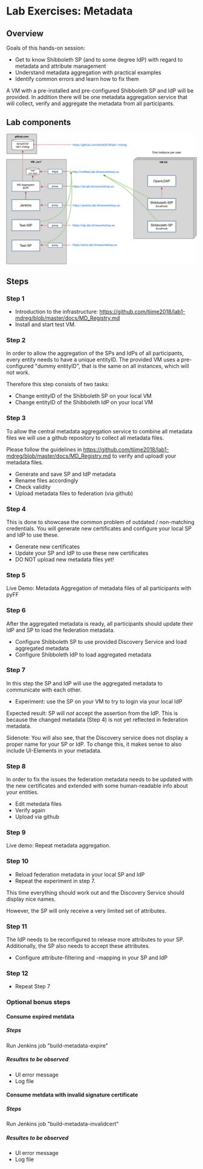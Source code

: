 # Lab Exercises: Metadata

## Overview

Goals of this hands-on session:
- Get to know Shibboleth SP (and to some degree IdP) with regard to metadata and attribute management
- Understand metadata aggregation with practical examples
- Identify common errors and learn how to fix them

A VM with a pre-installed and pre-configured Shibboleth SP and IdP will be provided.
In addition there will be one metadata aggregation service that will collect, verify and aggregate the metadata from all participants.


## Lab components

![Compontents overview](lab1-components.png)


## Steps

### Step 1


* Introduction to the infrastructure: https://github.com/tiime2018/lab1-mdreg/blob/master/docs/MD_Registry.md
* Install and start test VM.

### Step 2

In order to allow the aggregation of the SPs and IdPs of all participants, every entity needs to have a unique entityID. The provided VM uses a pre-configured "dummy entityID", that is the same on all instances, which will not work.

Therefore this step consists of two tasks:

* Change entityID of the Shibboleth SP on your local VM
* Change entityID of the Shibboleth IdP on your local VM

### Step 3

To allow the central metadata aggregation service to combine all metadata files we will use a github repository to collect all metadata files.

Please follow the guidelines in https://github.com/tiime2018/lab1-mdreg/blob/master/docs/MD_Registry.md to verify and uploadl your metadata files.

* Generate and save SP and IdP metadata 
* Rename files accordingly
* Check validity
* Upload metadata files to federation  (via github)

### Step 4

This is done to showcase the common problem of outdated / non-matching credentials. You will generate new certificates and configure your local SP and IdP to use these.

* Generate new certificates
* Update your SP and IdP to use these new certificates
* DO NOT upload new metadata files yet!

### Step 5

Live Demo: Metadata Aggregation of metadata files of all participants with pyFF

### Step 6

After the aggregated metadata is ready, all participants should update their IdP and SP to load the federation metadata.

* Configure Shibboleth SP to use provided Discovery Service and load aggregated metadata
* Configure Shibboleth IdP to load aggregated metadata

### Step 7

In this step the SP and IdP will use the aggregated metadata to communicate with each other. 

* Experiment: use the SP on your VM to try to login via your local IdP

Expected result: SP will *not* accept the assertion from the IdP. This is because the changed metadata (Step 4) is not yet reflected in federation metadata. 

Sidenote: You will also see, that the Discovery service does not display a proper name for your SP or IdP. To change this, it makes sense to also include UI-Elements in your metadata.

### Step 8

In order to fix the issues the federation metadata needs to be updated with the new certificates and extended with some human-readable info about your entities.

* Edit metedata files
* Verify again
* Upload via github

### Step 9

Live demo: Repeat metadata aggregation.

### Step 10

* Reload federation metadata in your local SP and IdP
* Repeat the experiment in step 7.

This time everything should work out and the Discovery Service should display nice names.

However, the SP will only receive a very limited set of attributes.

### Step 11

The IdP needs to be reconfigured to release more attributes to your SP.
Additionally, the SP also needs to accept these attributes.

* Configure attribute-filtering and -mapping in your SP and IdP

### Step 12

* Repeat Step 7



### Optional bonus steps

#### Consume expired metdata

##### Steps

Run Jenkins job "build-metadata-expire"

##### Resultes to be observed

- UI error message
- Log file



#### Consume metdata with invalid signature certificate

##### Steps

Run Jenkins job "build-metadata-invalidcert"

##### Resultes to be observed

- UI error message
- Log file



